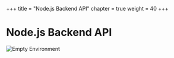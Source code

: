 +++
title = "Node.js Backend API"
chapter = true
weight = 40
+++

# Node.js Backend API
![Empty Environment](/images/nodejs.svg)
